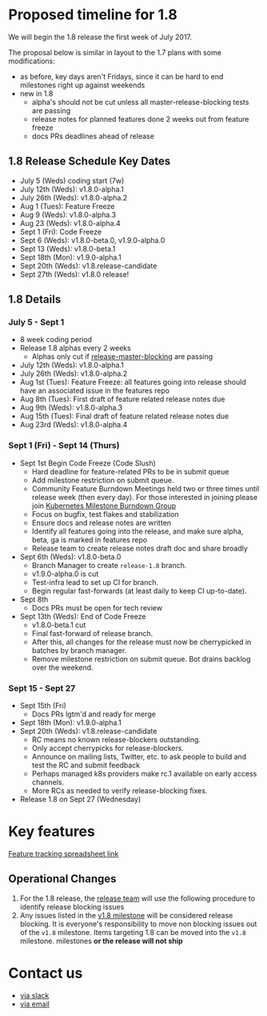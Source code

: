 # Proposed timeline for 1.8
We will begin the 1.8 release the first week of July 2017.

The proposal below is similar in layout to the 1.7 plans with some
modifications:
- as before, key days aren't Fridays, since it can be hard to end milestones right up against weekends
- new in 1.8
  * alpha's should not be cut unless all master-release-blocking tests are passing
  * release notes for planned features done 2 weeks out from feature freeze
  * docs PRs deadlines ahead of release

## 1.8 Release Schedule Key Dates
- July 5 (Weds) coding start (7w)
- July 12th (Weds): v1.8.0-alpha.1
- July 26th (Weds): v1.8.0-alpha.2
- Aug 1 (Tues): Feature Freeze
- Aug 9 (Weds): v1.8.0-alpha.3
- Aug 23 (Weds): v1.8.0-alpha.4
- Sept 1 (Fri): Code Freeze 
- Sept 6 (Weds): v1.8.0-beta.0, v1.9.0-alpha.0
- Sept 13 (Weds): v1.8.0-beta.1
- Sept 18th (Mon): v1.9.0-alpha.1
- Sept 20th (Weds): v1.8.release-candidate
- Sept 27th (Weds):  v1.8.0 release!

## 1.8 Details

### July 5 - Sept 1
- 8 week coding period
- Release 1.8 alphas every 2 weeks
  - Alphas only cut if [release-master-blocking](https://k8s-testgrid.appspot.com/release-master-blocking) are passing
- July 12th (Weds): v1.8.0-alpha.1
- July 26th (Weds): v1.8.0-alpha.2
- Aug 1st (Tues): Feature Freeze: all features going into release should
  have an associated issue in the features repo
- Aug 8th (Tues): First draft of feature related release notes due
- Aug 9th (Weds): v1.8.0-alpha.3
- Aug 15th (Tues): Final draft of feature related release notes due
- Aug 23rd (Weds): v1.8.0-alpha.4

### Sept 1 (Fri) - Sept 14 (Thurs)
- Sept 1st Begin Code Freeze (Code Slush)
  * Hard deadline for feature-related PRs to be in submit queue
  * Add milestone restriction on submit queue.
  * Community Feature Burndown Meetings held two or three times until release week (then every day). For those interested in joining please join [Kubernetes Milestone Burndown Group](https://groups.google.com/forum/#!forum/kubernetes-milestone-burndown)
  * Focus on bugfix, test flakes and stabilization
  * Ensure docs and release notes are written
  * Identify all features going into the release, and make sure alpha, beta, ga is marked in features repo
  * Release team to create release notes draft doc and share broadly
- Sept 6th (Weds): v1.8.0-beta.0
  * Branch Manager to create `release-1.8` branch.
  * v1.9.0-alpha.0 is cut
  * Test-infra lead to set up CI for branch.
  * Begin regular fast-forwards (at least daily to keep CI up-to-date).
- Sept 8th
  * Docs PRs must be open for tech review
- Sept 13th (Weds): End of Code Freeze
  * v1.8.0-beta.1 cut
  * Final fast-forward of release branch.
  * After this, all changes for the release must now be cherrypicked in batches by branch
  manager.
  * Remove milestone restriction on submit queue. Bot drains backlog over the
  weekend.

### Sept 15 - Sept 27
- Sept 15th (Fri)
  * Docs PRs lgtm'd and ready for merge
- Sept 18th (Mon): v1.9.0-alpha.1
- Sept 20th (Weds): v1.8.release-candidate
  * RC means no known release-blockers outstanding.
  * Only accept cherrypicks for release-blockers.
  * Announce on mailing lists, Twitter, etc. to ask people to build and test the RC and submit feedback
  * Perhaps managed k8s providers make rc.1 available on early access channels.
  * More RCs as needed to verify release-blocking fixes.
- Release 1.8 on Sept 27 (Wednesday)


# Key features
[Feature tracking spreadsheet
link](https://docs.google.com/spreadsheets/d/1AFksRDgAt6BGA3OjRNIiO3IyKmA-GU7CXaxbihy48ns/edit#gid=0)

## Operational Changes 
1. For the 1.8 release, the [release team](https://github.com/kubernetes/sig-release/blob/master/release-1.8/release_team.md)
  will use the following procedure to identify release blocking issues
  1. Any issues listed in the [v1.8 milestone](https://github.com/kubernetes/kubernetes/issues?utf8=%E2%9C%93&q=is%3Aissue%20is%3Aopen%20milestone%3Av1.8)
     will be considered release blocking. It is everyone's responsibility to move non blocking issues out of the `v1.8` milestone. Items targeting 1.8 can be moved into the `v1.8` milestone.
     milestones **or the release will not ship**

# Contact us
- [via slack](https://kubernetes.slack.com/messages/sig-release/)
- [via email](mailto:kubernetes-release@googlegroups.com)
